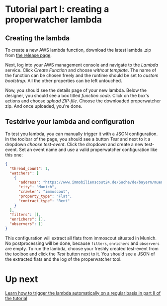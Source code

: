 # Tutorial part I: creating a properwatcher lambda

## Creating the lambda

To create a new AWS lambda function, download the latest lambda .zip from [the release page](https://github.com/floschnell/properwatcher/releases).

Next, log into your AWS management console and navigate to the _Lambda_ service. Click _Create Function_ and choose _without template_. The name of the function can be chosen freely and the runtime should be set to _custom bootstrap_. All the other properties can be left untouched.

Now, you should see the details page of your new lambda. Below the designer, you should see a box titled _function code_. Click on the box's actions and choose _upload ZIP-file_. Choose the downloaded properwatcher zip. And once uploaded, you're done.

## Testdrive your lambda and configuration

To test you lambda, you can manually trigger it with a JSON configuration. In the toolbar of the page, you should see a button _Test_ and next to it a dropdown _choose test-event_. Click the dropdown and create a new test-event. Set an event name and use a valid properwatcher configuration like this one:

```json
{
  "thread_count": 1,
  "watchers": [
    {
      "address": "https://www.immobilienscout24.de/Suche/de/bayern/muenchen-kreis/wohnung-mieten?enteredFrom=one_step_search",
      "city": "Munich",
      "crawler": "immoscout",
      "property_type": "Flat",
      "contract_type": "Rent"
    }
  ],
  "filters": [],
  "enrichers": [],
  "observers": []
}
```

This configuration will extract all flats from immoscout situated in Munich. No postprocessing will be done, because `filters`, `enrichers` and `observers` are empty. To run the lambda, choose your freshly created test-event from the toolbox and click the _Test_ button next to it. You should see a JSON of the extracted flats and the log of the properwatcher tool.

# Up next

[Learn how to trigger the lambda automatically on a regular basis in part II of the tutorial](2_schedule_lambda.md)

